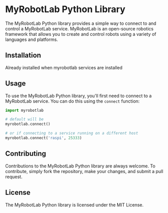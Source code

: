 # MyRobotLab Python Library

The MyRobotLab Python library provides a simple way to connect to and control a MyRobotLab service. MyRobotLab is an open-source robotics framework that allows you to create and control robots using a variety of languages and platforms.

## Installation
Already installed when myrobotlab services are installed

## Usage

To use the MyRobotLab Python library, you'll first need to connect to a MyRobotLab service. You can do this using the `connect` function:

```python
import myrobotlab

# default will be 
myrobotlab.connect()

# or if connecting to a service running on a different host
myrobotlab.connect('raspi', 25333)
```

## Contributing
Contributions to the MyRobotLab Python library are always welcome. To contribute, simply fork the repository, make your changes, and submit a pull request.

## License
The MyRobotLab Python library is licensed under the MIT License.